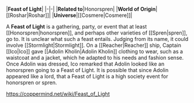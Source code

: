 |**Feast of Light**|
|-|-|
|**Related to**|Honorspren|
|**World of Origin**|[[Roshar\|Roshar]]|
|**Universe**|[[Cosmere\|Cosmere]]|

A **Feast of Light** is a gathering, party, or event that at least [[Honorspren\|honorspren]], and perhaps other varieties of [[Spren\|spren]], go to.
It is unclear what such a feast entails. Judging from its name, it could involve [[Stormlight\|Stormlight]].
On a [[Reacher\|Reacher]] ship, Captain [[Ico\|Ico]] gave [[Adolin Kholin\|Adolin Kholin]] clothing to wear, such as a waistcoat and a jacket, which he adapted to his needs and fashion sense. Once Adolin was dressed, Ico remarked that Adolin looked like an honorspren going to a Feast of Light. It is possible that since Adolin appeared like a lord, that a Feast of Light is a high society event for honorspren or spren.



https://coppermind.net/wiki/Feast_of_Light